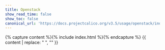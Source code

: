 ```yaml
---
title: Openstack
show_read_time: false
show_toc: false
canonical_url: 'https://docs.projectcalico.org/v3.5/usage/openstack/index'
---
```

{% capture content %}{% include index.html %}{% endcapture %}
{{ content | replace: "    ", "" }}